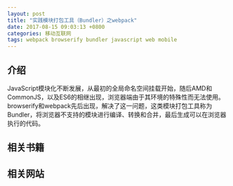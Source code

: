 ```yaml
---
layout: post
title: "实践模块打包工具（Bundler）之webpack"
date: 2017-08-15 09:03:13 +0800
categories: 移动互联网
tags: webpack browserify bundler javascript web mobile
---
```


## 介绍

JavaScript模块化不断发展，从最初的全局命名空间挂载开始，随后AMD和CommonJS，以及ES6的相继出现，浏览器端由于其环境的特殊性而无法使用。browserify和webpack先后出现，解决了这一问题，这类模块打包工具称为Bundler，将浏览器不支持的模块进行编译、转换和合并，最后生成可以在浏览器执行的代码。

## 相关书籍



## 相关网站

